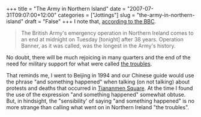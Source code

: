 +++
title = "The Army in Northern Island"
date = "2007-07-31T09:07:00+12:00"
categories = ["Jottings"]
slug = "the-army-in-northern-island"
draft = "False"
+++
I note that, [according to the
BBC](https://news.bbc.co.uk/1/hi/northern_ireland/6921702.stm).

> The British Army's emergency operation in Northern Ireland
comes to an end at midnight on Tuesday [tonight] after 38 years.
Operation Banner, as it was called, was the longest in the Army's
history.

No doubt, there will be much rejoicing in many quarters and the end of the need
for military support for what were called [the
    troubles](https://en.wikipedia.org/wiki/The_troubles).

That reminds me, I went to Beijing in 1994 and our Chinese guide would use the
phrase "and something happened" when talking (on not talking) about protests
and deaths that occurred in [Tiananmen
Square](https://en.wikipedia.org/wiki/Tiananmen_Square_protests_of_1989).  At
the time I found the use of the expression "and something happened" somewhat
obtuse. But, in hindsight, the "sensibility' of saying "and something happened"
is no more strange than calling what went on in Northern Ireland "the
troubles".

